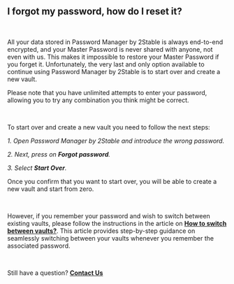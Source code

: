 <!-- 
---
title: I forgot my password, how do I reset it?
--- 
-->

## **I forgot my password, how do I reset it?**

<br />

All your data stored in Password Manager by 2Stable is always end-to-end encrypted, and your Master Password is never shared with anyone, not even with us. This makes it impossible to restore your Master Password if you forget it. Unfortunately, the very last and only option available to continue using Password Manager by 2Stable is to start over and create a new vault.

Please note that you have unlimited attempts to enter your password, allowing you to try any combination you think might be correct.

<br />

To start over and create a new vault you need to follow the next steps:

*1. Open Password Manager by 2Stable and introduce the wrong password.*

*2. Next, press on **Forgot password**.*

*3. Select **Start Over**.*

Once you confirm that you want to start over, you will be able to create a new vault and start from zero.

<br />

However, if you remember your password and wish to switch between existing vaults, please follow the instructions in the article on [**How to switch between vaults?**](passwords://faq?question=0003). This article provides step-by-step guidance on seamlessly switching between your vaults whenever you remember the associated password.

<br />

Still have a question?
[**Contact Us**](passwords://contact?subject=I%20forgot%20my%20password%2C%20how%20do%20I%20reset%20it%3F)
